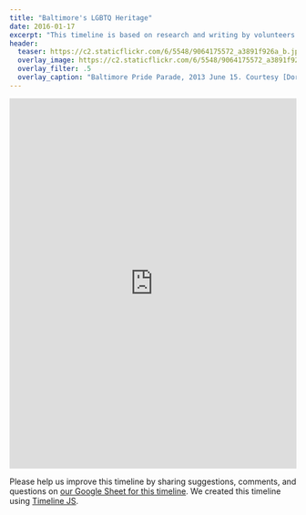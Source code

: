 ```yaml
---
title: "Baltimore's LGBTQ Heritage"
date: 2016-01-17
excerpt: "This timeline is based on research and writing by volunteers with the Baltimore Heritage's LGBTQ heritage project including Richard Oloizia, Shirley Parry, Kate Drabinski, and Louis Hughes. This timeline was created by Eli Pousson in January 2017."
header:
  teaser: https://c2.staticflickr.com/6/5548/9064175572_a3891f926a_b.jpg
  overlay_image: https://c2.staticflickr.com/6/5548/9064175572_a3891f926a_b.jpg
  overlay_filter: .5
  overlay_caption: "Baltimore Pride Parade, 2013 June 15. Courtesy [Dorret/Flickr](https://www.flickr.com/photos/dorret/9064175572/) ([CC BY-NC-ND 2.0](https://creativecommons.org/licenses/by-nc-nd/2.0/))"
---
```


<div class="full">
<iframe src='https://cdn.knightlab.com/libs/timeline3/latest/embed/index.html?source=1uy95Se0ilHljOdAbScw8yBdqxN6J0-C6-lAHO-yLJV4&font=Default&lang=en&hash_bookmark=true&initial_zoom=2&height=650' width='100%' height='650' webkitallowfullscreen mozallowfullscreen allowfullscreen frameborder='0'></iframe>
</div>

Please help us improve this timeline by sharing suggestions, comments, and questions on [our Google Sheet for this timeline](https://docs.google.com/spreadsheets/d/1uy95Se0ilHljOdAbScw8yBdqxN6J0-C6-lAHO-yLJV4/edit?usp=sharing). We created this timeline using [Timeline JS](http://timeline.knightlab.com/).
